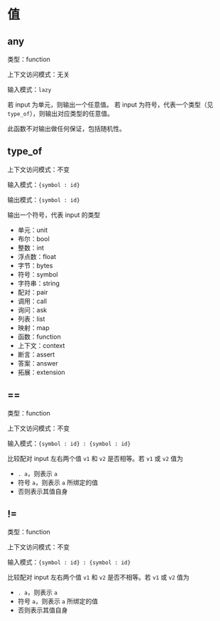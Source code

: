 # 值

## any

类型：function

上下文访问模式：无关

输入模式：`lazy`

若 input 为单元，则输出一个任意值。
若 input 为符号，代表一个类型（见 `type_of`），则输出对应类型的任意值。

此函数不对输出做任何保证，包括随机性。

## type_of

上下文访问模式：不变

输入模式：`{symbol : id}`

输出模式：`{symbol : id}`

输出一个符号，代表 input 的类型

- 单元：unit
- 布尔：bool
- 整数：int
- 浮点数：float
- 字节：bytes
- 符号：symbol
- 字符串：string
- 配对：pair
- 调用：call
- 询问：ask
- 列表：list
- 映射：map
- 函数：function
- 上下文：context
- 断言：assert
- 答案：answer
- 拓展：extension

## ==

类型：function

上下文访问模式：不变

输入模式：`{symbol : id} : {symbol : id}`

比较配对 input 左右两个值 `v1` 和 `v2` 是否相等。若 `v1` 或 `v2` 值为

- `. a`，则表示 `a`
- 符号 `a`，则表示 `a` 所绑定的值
- 否则表示其值自身

## !=

类型：function

上下文访问模式：不变

输入模式：`{symbol : id} : {symbol : id}`

比较配对 input 左右两个值 `v1` 和 `v2` 是否不相等。若 `v1` 或 `v2` 值为

- `. a`，则表示 `a`
- 符号 `a`，则表示 `a` 所绑定的值
- 否则表示其值自身
